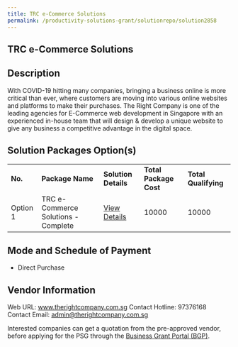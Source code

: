```yaml
---
title: TRC e-Commerce Solutions
permalink: /productivity-solutions-grant/solutionrepo/solution2858
---
```


## TRC e-Commerce Solutions

## Description

With COVID-19 hitting many companies, bringing a business online is more critical than ever, where customers are moving into various online websites and platforms to make their purchases. The Right Company is one of the leading agencies for E-Commerce web development in Singapore with an experienced in-house team that will design & develop a unique website to give any business a competitive advantage in the digital space.

## Solution Packages Option(s)

<table>
<tr>
<td><b>No.</b></td>
<td><b>Package Name</b></td>
<td><b>Solution Details</b></td>
<td><b>Total Package Cost</b></td>
<td><b>Total Qualifying</b></td>
</tr>
<tr>
<td>Option 1</td>
<td>TRC e-Commerce Solutions - Complete</td>
<td><a href='https://www.gobusiness.gov.sg/images/psg/Right_Company_20210209_Desensitised_Annex_3.pdf'>View Details</a></td>
<td>10000</td>
<td>10000</td>
</tr>
</table>

## Mode and Schedule of Payment

 - Direct Purchase

## Vendor Information

 Web URL: www.therightcompany.com.sg 
Contact Hotline: 97376168 
Contact Email: admin@therightcompany.com.sg 


Interested companies can get a quotation from the pre-approved vendor, before applying for the PSG through the <a href='https://www.businessgrants.gov.sg/'>Business Grant Portal (BGP)</a>.

<script src="/jquery/resize-tables.js"></script>
